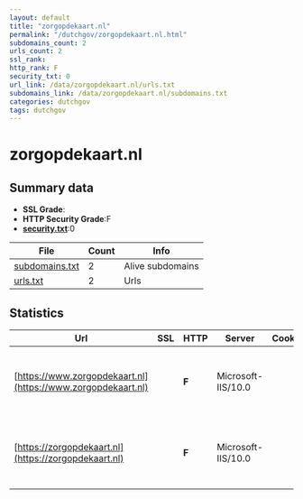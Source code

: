 ```yaml
---
layout: default
title: "zorgopdekaart.nl"
permalink: "/dutchgov/zorgopdekaart.nl.html"
subdomains_count: 2
urls_count: 2
ssl_rank: 
http_rank: F
security_txt: 0
url_link: /data/zorgopdekaart.nl/urls.txt
subdomains_link: /data/zorgopdekaart.nl/subdomains.txt
categories: dutchgov
tags: dutchgov
---
```



# zorgopdekaart.nl
## Summary data


 - **SSL Grade**:
 - **HTTP Security Grade**:F
 - **[security.txt](https://www.digitaleoverheid.nl/nieuws/standaard-security-txt-nu-verplicht-voor-overheid/)**:0


| File       | Count | Info |
|------------|-------|------|
|[subdomains.txt](/DutchGovScope/data/zorgopdekaart.nl/subdomains.txt)|2|Alive subdomains|
|[urls.txt](/DutchGovScope/data/zorgopdekaart.nl/urls.txt)|2|Urls|


## Statistics


| Url | SSL | HTTP | Server | Cookie | HSTS | CORS | CTO | CSP | XFO | XXP | RP |FP| Tech |Title |
|--------|-------|-------|------|------|------|------|------|------|------|------|------|------|------|------|
|[https://www.zorgopdekaart.nl](https://www.zorgopdekaart.nl)| | **F**|Microsoft-IIS/10.0| | | | | | | | :white_check_mark: | |IIS:10.0 Node.js Nuxt.js Vue.js Windows Server|Homepagina van d...|
|[https://zorgopdekaart.nl](https://zorgopdekaart.nl)| | **F**|Microsoft-IIS/10.0| | | | | | | | :white_check_mark: | |IIS:10.0 Node.js Nuxt.js Vue.js Windows Server|Homepagina van d...|


